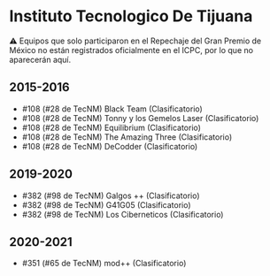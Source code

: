 # Instituto Tecnologico De Tijuana

:warning: Equipos que solo participaron en el Repechaje del Gran Premio de México no están registrados oficialmente en el ICPC, por lo que no aparecerán aquí.

## 2015-2016

- #108 (#28 de TecNM) Black Team (Clasificatorio)
- #108 (#28 de TecNM) Tonny y los Gemelos Laser (Clasificatorio)
- #108 (#28 de TecNM) Equilibrium (Clasificatorio)
- #108 (#28 de TecNM) The Amazing Three (Clasificatorio)
- #108 (#28 de TecNM) DeCodder (Clasificatorio)

## 2019-2020

- #382 (#98 de TecNM) Galgos ++ (Clasificatorio)
- #382 (#98 de TecNM) G41G05 (Clasificatorio)
- #382 (#98 de TecNM) Los Ciberneticos (Clasificatorio)

## 2020-2021

- #351 (#65 de TecNM) mod++ (Clasificatorio)


